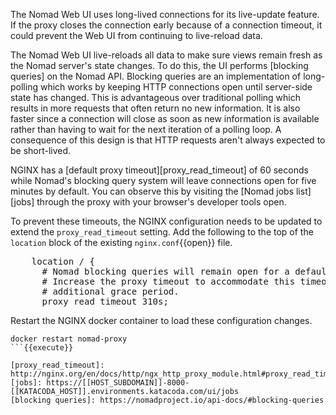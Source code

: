 <style type="text/css">
.text-tutorial .step pre code, .side-tutorial .step pre code.lang-nginx {
    overflow-x: scroll;
    white-space: pre;
}
</style>
The Nomad Web UI uses long-lived connections for its live-update feature. If the
proxy closes the connection early because of a connection timeout, it could
prevent the Web UI from continuing to live-reload data.

The Nomad Web UI live-reloads all data to make sure views remain fresh
as the Nomad server's state changes. To do this, the UI performs [blocking queries]
on the Nomad API. Blocking queries are an implementation of long-polling which
works by keeping HTTP connections open until server-side state has changed. This
is advantageous over traditional polling which results in more requests that
often return no new information. It is also faster since a connection will close
as soon as new information is available rather than having to wait for the next
iteration of a polling loop. A consequence of this design is that HTTP requests
aren't always expected to be short-lived.

NGINX has a [default proxy timeout][proxy_read_timeout] of 60 seconds while
Nomad's blocking query system will leave connections open for five minutes by
default. You can observe this by visiting the [Nomad jobs list][jobs] through
the proxy with your browser's developer tools open.

To prevent these timeouts, the NGINX configuration needs to be updated to extend
the `proxy_read_timeout` setting. Add the following to the top of the `location`
block of the existing `nginx.conf`{{open}} file.

<pre class="file" data-filename="nginx.conf" data-target="insert" data-marker="    location / {">
    location / {
      # Nomad blocking queries will remain open for a default of 5 minutes.
      # Increase the proxy timeout to accommodate this timeout with an
      # additional grace period.
      proxy_read_timeout 310s;
</pre>

Restart the NGINX docker container to load these configuration changes.

```shell
docker restart nomad-proxy
```{{execute}}

[proxy_read_timeout]: http://nginx.org/en/docs/http/ngx_http_proxy_module.html#proxy_read_timeout
[jobs]: https://[[HOST_SUBDOMAIN]]-8000-[[KATACODA_HOST]].environments.katacoda.com/ui/jobs
[blocking queries]: https://nomadproject.io/api-docs/#blocking-queries
